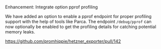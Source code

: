 Enhancement: Integrate option pprof profiling

We have added an option to enable a pprof endpoint for proper profiling support
with the help of tools like Parca. The endpoint `/debug/pprof` can now
optionally be enabled to get the profiling details for catching potential memory
leaks.

https://github.com/promhippie/hetzner_exporter/pull/142

